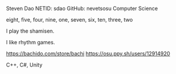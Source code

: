 Steven Dao
NETID: sdao
GitHub: nevetsosu
Computer Science

eight, five, four, nine, one, seven, six, ten, three, two 

I play the shamisen.

I like rhythm games.

https://bachido.com/store/bachi
https://osu.ppy.sh/users/12914920

C++, C#, Unity
